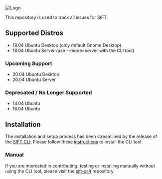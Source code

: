 ![Logo](https://images.contentstack.io/v3/assets/blt36c2e63521272fdc/blt3e371eacc79a3ca4/60a5393fe2db156d00f0b8ab/400x460_DFIR_SIFT.jpg)

This repository is used to track all issues for SIFT.

## Supported Distros

* 18.04 Ubuntu Desktop (only default Gnome Desktop)
* 18.04 Ubuntu Server (use --mode=server with the CLI tool)

### Upcoming Support

* 20.04 Ubuntu Desktop 
* 20.04 Ubuntu Server

### Deprecated / No Longer Supported

* 14.04 Ubuntu
* 16.04 Ubuntu

## Installation

The installation and setup process has been streamlined by the release of the [SIFT CLI](https://github.com/sans-dfir/sift-cli). Please follow these [instructions](https://github.com/sans-dfir/sift-cli#installation) to install the CLI tool.

### Manual 

If you are interested in contributing, testing or installing manually without using the CLI tool, please visit the [sift-salt](https://github.com/sans-dfir/sift-saltstack) repository.
